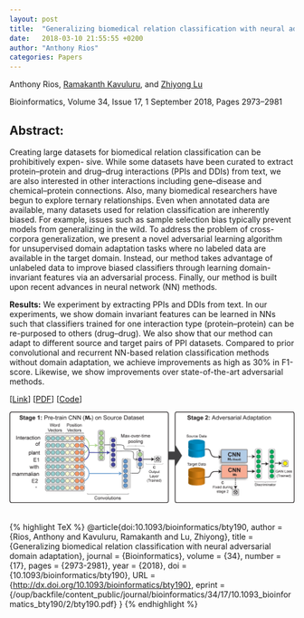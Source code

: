 ```yaml
---
layout: post
title:  "Generalizing biomedical relation classification with neural adversarial domain adaptation"
date:   2018-03-10 21:55:55 +0200
author: "Anthony Rios"
categories: Papers
---
```


Anthony Rios, <a href="http://protocols.netlab.uky.edu/~rvkavu2/">Ramakanth Kavuluru</a>, and <a href="https://www.ncbi.nlm.nih.gov/research/bionlp/">Zhiyong Lu</a>

Bioinformatics, Volume 34, Issue 17, 1 September 2018, Pages 2973–2981

## Abstract:
Creating large datasets for biomedical relation classification can be prohibitively expen- sive. While some datasets have been curated to extract protein–protein and drug–drug interactions (PPIs and DDIs) from text, we are also interested in other interactions including gene–disease and chemical–protein connections. Also, many biomedical researchers have begun to explore ternary relationships. Even when annotated data are available, many datasets used for relation classification are inherently biased. For example, issues such as sample selection bias typically prevent models from generalizing in the wild. To address the problem of cross-corpora generalization, we present a novel adversarial learning algorithm for unsupervised domain adaptation tasks where no labeled data are available in the target domain. Instead, our method takes advantage of unlabeled data to improve biased classifiers through learning domain-invariant features via an adversarial process. Finally, our method is built upon recent advances in neural network (NN) methods.

<b>Results:</b> We experiment by extracting PPIs and DDIs from text. In our experiments, we show domain invariant features can be learned in NNs such that classifiers trained for one interaction type (protein–protein) can be re-purposed to others (drug–drug). We also show that our method can adapt to different source and target pairs of PPI datasets. Compared to prior convolutional and recurrent NN-based relation classification methods without domain adaptation, we achieve improvements as high as 30% in F1-score. Likewise, we show improvements over state-of-the-art adversarial methods.

[<a href="https://academic.oup.com/bioinformatics/advance-article-abstract/doi/10.1093/bioinformatics/bty190/4953706?redirectedFrom=PDF">Link</a>] [<a href="http://protocols.netlab.uky.edu/~rvkavu2/research/neuraAdvDom.pdf">PDF</a>] [<a href="https://github.com/AnthonyMRios/adversarial-relation-classification">Code</a>]

<div style="text-align:center"><img src="/images/bioinformatics-2018-method.png" /></div>

<br />

{% highlight TeX %}
@article{doi:10.1093/bioinformatics/bty190,
author = {Rios, Anthony and Kavuluru, Ramakanth and Lu, Zhiyong},
title = {Generalizing biomedical relation classification with neural adversarial domain adaptation},
journal = {Bioinformatics},
volume = {34},
number = {17},
pages = {2973-2981},
year = {2018},
doi = {10.1093/bioinformatics/bty190},
URL = {http://dx.doi.org/10.1093/bioinformatics/bty190},
eprint = {/oup/backfile/content_public/journal/bioinformatics/34/17/10.1093_bioinformatics_bty190/2/bty190.pdf}
}
{% endhighlight %}
